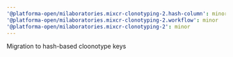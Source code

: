 ```yaml
---
'@platforma-open/milaboratories.mixcr-clonotyping-2.hash-column': minor
'@platforma-open/milaboratories.mixcr-clonotyping-2.workflow': minor
'@platforma-open/milaboratories.mixcr-clonotyping-2': minor
---
```


Migration to hash-based cloonotype keys
